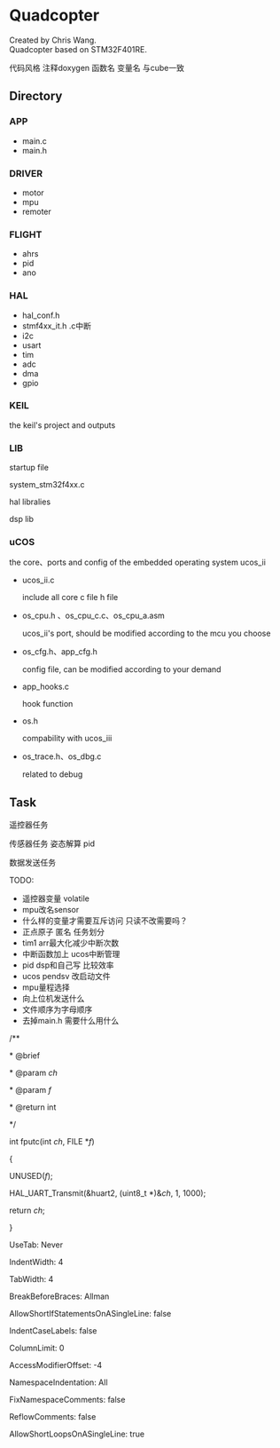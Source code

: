 # Quadcopter

Created by Chris Wang.	
Quadcopter based on STM32F401RE.

代码风格 注释doxygen 函数名 变量名 与cube一致

## Directory

### APP
- main.c
- main.h

### DRIVER
- motor
- mpu
- remoter

### FLIGHT
- ahrs
- pid
- ano

### HAL

- hal_conf.h
- stmf4xx_it.h .c中断
- i2c
- usart
- tim
- adc
- dma
- gpio

### KEIL
the keil's project and outputs

### LIB

startup file

system_stm32f4xx.c

hal libralies 

dsp lib 

### uCOS

the core、ports and config of the embedded operating system ucos_ii

- ucos_ii.c

  include all core c file h file

- os_cpu.h 、os_cpu_c.c、os_cpu_a.asm

  ucos_ii's port, should be modified according to the mcu you choose

- os_cfg.h、app_cfg.h

  config file, can be modified according to your demand

- app_hooks.c

  hook function

- os.h

  compability with ucos_iii

- os_trace.h、os_dbg.c

  related to debug

## Task

遥控器任务

传感器任务 姿态解算 pid

数据发送任务



TODO:

- 遥控器变量 volatile
- mpu改名sensor
- 什么样的变量才需要互斥访问 只读不改需要吗？
- 正点原子 匿名 任务划分
- tim1 arr最大化减少中断次数
- 中断函数加上 ucos中断管理
- pid dsp和自己写 比较效率
- ucos pendsv 改启动文件
- mpu量程选择
- 向上位机发送什么
- 文件顺序为字母顺序
- 去掉main.h 需要什么用什么



/**

 \* @brief 

 \* @param *ch* 

 \* @param *f* 

 \* @return int 

 */

int fputc(int *ch*, FILE **f*)

{

  UNUSED(*f*);

  HAL_UART_Transmit(&huart2, (uint8_t *)&*ch*, 1, 1000);



  return *ch*;

}

UseTab: Never

IndentWidth: 4

TabWidth: 4

BreakBeforeBraces: Allman

AllowShortIfStatementsOnASingleLine: false

IndentCaseLabels: false

ColumnLimit: 0

AccessModifierOffset: -4

NamespaceIndentation: All

FixNamespaceComments: false

ReflowComments: false

AllowShortLoopsOnASingleLine: true

